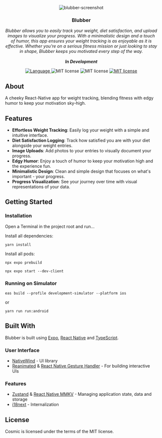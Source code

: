 [App Store]: https://apple.co/458U0ul
[React Native]: https://github.com/facebook/react-native
[TypeScript]: https://github.com/microsoft/TypeScript
[CodePush]: https://github.com/microsoft/react-native-code-push
[React Navigation]: https://github.com/react-navigation/react-navigation
[i18next]: https://github.com/i18next/react-i18next
[NativeWind]: https://github.com/marklawlor/nativewind
[React Native MMKV]: https://github.com/mrousavy/react-native-mmkv
[Reanimated]: https://github.com/software-mansion/react-native-reanimated
[React Native Gesture Handler]: https://github.com/software-mansion/react-native-gesture-handler
[React Native Skia]: https://github.com/Shopify/react-native-skia
[Zustand]: https://github.com/pmndrs/zustand
[Urvashi Kaushik]: https://www.figma.com/community/file/1239478379819513105
[Expo]: https://github.com/expo/expo

<div align="center">
<img src="https://imgur.com/XvHc6e6.png" alt="blubber-screenshot">
    <h3>Blubber</h3>
</div>
<p align="center">
  <em>
    Blubber allows you to easily track your weight, diet satisfaction, and upload images to visualize your progress. With a minimalistic design and a touch of humor, this app ensures your weight tracking is as enjoyable as it is effective. Whether you're on a serious fitness mission or just looking to stay in shape, Blubber keeps you motivated every step of the way.
    <br/><br/>
    <b>In Development</b>

  </em>
</p>
<p align="center">
  <a href="https://github.com/search?q=repo%3Apdcolandrea%2Fcosmic-app++language%3ATypeScript&type=code" target="_blank">
    <img src="https://img.shields.io/github/languages/top/pdcolandrea/cosmic-app" alt="Language">
  </a>
  <!-- <a href="https://apple.co/458U0ul" target="_blank">
    <img src="https://img.shields.io/itunes/v/6449445087?logo=Apple&label=App%20Store" alt="App store">
  </a> -->
<img src="https://img.shields.io/badge/iOS-12.0+-blue?logo=Apple" alt="MIT license">
<img src="https://img.shields.io/badge/Google+-blue?logo=Google" alt="MIT license">
  <a href="https://github.com/pdcolandrea/cosmic-app/blob/master/LICENSE" target="_blank">
    <img src="https://img.shields.io/badge/License-MIT-teal.svg" alt="MIT license">
  </a>
</p>

## About

A cheeky React-Native app for weight tracking, blending fitness with edgy humor to keep your motivation sky-high.

## Features

- **Effortless Weight Tracking**: Easily log your weight with a simple and intuitive interface.
- **Diet Satisfaction Logging**: Track how satisfied you are with your diet alongside your weight entries.
- **Image Uploads**: Add photos to your entries to visually document your progress.
- **Edgy Humor**: Enjoy a touch of humor to keep your motivation high and the experience fun.
- **Minimalistic Design**: Clean and simple design that focuses on what's important - your progress.
- **Progress Visualization**: See your journey over time with visual representations of your data.

## Getting Started

### Installation

Open a Terminal in the project root and run...

Install all dependencies:

```shell
yarn install
```

Install all pods:

```shell
npx expo prebuild
```

```shell
npx expo start --dev-client
```

### Running on Simulator

```shell
eas build --profile development-simulator --platform ios
```

or

```shell
yarn run run:android
```

## Built With

Blubber is built using [Expo], [React Native] and [TypeScript].

### User Interface

- [NativeWind] - UI library
- [Reanimated] & [React Native Gesture Handler] - For building interactive UIs

### Features

- [Zustand] & [React Native MMKV] - Managing application state, data and storage
- [i18next] - Internalization

## License

Cosmic is licensed under the terms of the MIT license.
